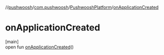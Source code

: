 //[pushwoosh](../../../index.md)/[com.pushwoosh](../index.md)/[PushwooshPlatform](index.md)/[onApplicationCreated](on-application-created.md)

# onApplicationCreated

[main]\
open fun [onApplicationCreated](on-application-created.md)()
